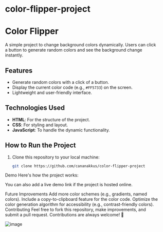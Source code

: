 # color-flipper-project
 
# Color Flipper

A simple project to change background colors dynamically. Users can click a button to generate random colors and see the background change instantly.

## Features

- Generate random colors with a click of a button.
- Display the current color code (e.g., `#FF5733`) on the screen.
- Lightweight and user-friendly interface.

## Technologies Used

- **HTML**: For the structure of the project.
- **CSS**: For styling and layout.
- **JavaScript**: To handle the dynamic functionality.

## How to Run the Project

1. Clone this repository to your local machine:
   ```bash
   git clone https://github.com/cananakkus/color-flipper-project
Demo
Here's how the project works:


You can also add a live demo link if the project is hosted online.

Future Improvements
Add more color schemes (e.g., gradients, named colors).
Include a copy-to-clipboard feature for the color code.
Optimize the color generation algorithm for accessibility (e.g., contrast-friendly colors).
Contributing
Feel free to fork this repository, make improvements, and submit a pull request. Contributions are always welcome! 🎉


![image](https://github.com/user-attachments/assets/3c1137da-70a8-4a1f-a1d4-82fef3af2c21)
